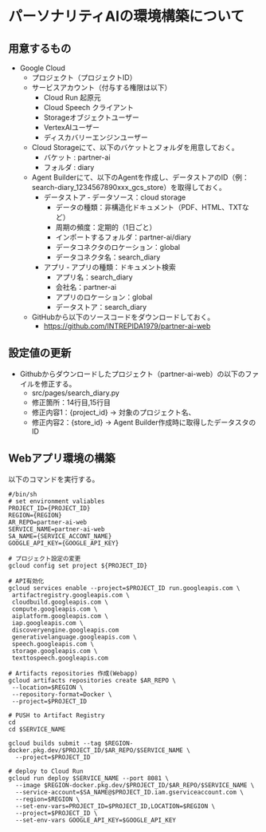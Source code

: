 # パーソナリティAIの環境構築について
## 用意するもの
- Google Cloud 
  - プロジェクト（プロジェクトID）
  - サービスアカウント（付与する権限は以下）
    - Cloud Run 起原元　
    - Cloud Speech クライアント
    - Storageオブジェクトユーザー
    - VertexAIユーザー
    - ディスカバリーエンジンユーザー    
  - Cloud Storageにて、以下のバケットとフォルダを用意しておく。
    - バケット : partner-ai
    - フォルダ : diary
  - Agent Builderにて、以下のAgentを作成し、データストアのID（例：search-diary_1234567890xxx_gcs_store）を取得しておく。
    - データストア
      ‐ データソース：cloud storage
      - データの種類：非構造化ドキュメント（PDF、HTML、TXTなど）
      - 周期の頻度：定期的（1日ごと）
      - インポートするフォルダ：partner-ai/diary
      - データコネクタのロケーション：global
      - データコネクタ名：search_diary
    - アプリ
      ‐ アプリの種類：ドキュメント検索
      - アプリ名：search_diary
      - 会社名：partner-ai
      - アプリのロケーション：global
      - データストア：search_diary
  - GitHubから以下のソースコードをダウンロードしておく。
    - https://github.com/INTREPIDA1979/partner-ai-web

## 設定値の更新
- Githubからダウンロードしたプロジェクト（partner-ai-web）の以下のファイルを修正する。
  - src/pages/search_diary.py
  - 修正箇所：14行目,15行目
  - 修正内容1：{project_id} → 対象のプロジェクト名、
  - 修正内容2：{store_id} → Agent Builder作成時に取得したデータスタのID

## Webアプリ環境の構築
以下のコマンドを実行する。
```
#/bin/sh
# set environment valiables
PROJECT_ID={PROJECT_ID}
REGION={REGION}
AR_REPO=partner-ai-web
SERVICE_NAME=partner-ai-web
SA_NAME={SERVICE_ACCONT_NAME}
GOOGLE_API_KEY={GOOGLE_API_KEY}

# プロジェクト設定の変更
gcloud config set project ${PROJECT_ID}

# API有効化
gcloud services enable --project=$PROJECT_ID run.googleapis.com \
 artifactregistry.googleapis.com \
 cloudbuild.googleapis.com \
 compute.googleapis.com \
 aiplatform.googleapis.com \
 iap.googleapis.com \
 discoveryengine.googleapis.com
 generativelanguage.googleapis.com \
 speech.googleapis.com \
 storage.googleapis.com \
 texttospeech.googleapis.com

# Artifacts repositories 作成(Webapp)
gcloud artifacts repositories create $AR_REPO \
 --location=$REGION \
 --repository-format=Docker \
 --project=$PROJECT_ID
  
# PUSH to Artifact Registry
cd
cd $SERVICE_NAME

gcloud builds submit --tag $REGION-docker.pkg.dev/$PROJECT_ID/$AR_REPO/$SERVICE_NAME \
  --project=$PROJECT_ID

# deploy to Cloud Run
gcloud run deploy $SERVICE_NAME --port 8081 \
  --image $REGION-docker.pkg.dev/$PROJECT_ID/$AR_REPO/$SERVICE_NAME \
  --service-account=$SA_NAME@$PROJECT_ID.iam.gserviceaccount.com \
  --region=$REGION \
  --set-env-vars=PROJECT_ID=$PROJECT_ID,LOCATION=$REGION \
  --project=$PROJECT_ID \
  --set-env-vars GOOGLE_API_KEY=$GOOGLE_API_KEY
```
